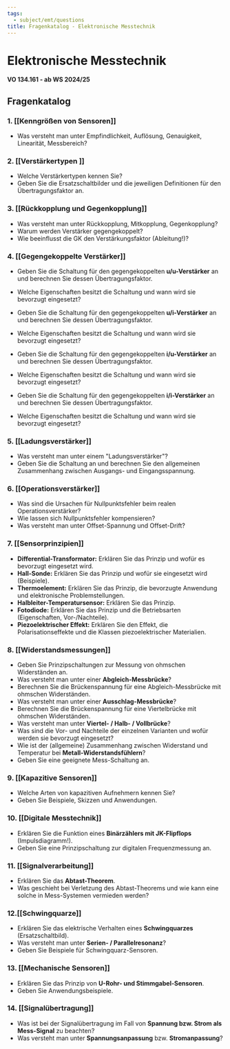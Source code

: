 ```yaml
---
tags:
  - subject/emt/questions
title: Fragenkatalog - Elektronische Messtechnik
---
```

# Elektronische Messtechnik  
**VO 134.161 - ab WS 2024/25**  

## Fragenkatalog  

### 1. [[Kenngrößen von Sensoren]]  
- Was versteht man unter Empfindlichkeit, Auflösung, Genauigkeit, Linearität, Messbereich?  

### 2. [[Verstärkertypen ]]
- Welche Verstärkertypen kennen Sie?  
- Geben Sie die Ersatzschaltbilder und die jeweiligen Definitionen für den Übertragungsfaktor an.  

### 3. [[Rückkopplung und Gegenkopplung]]  
- Was versteht man unter Rückkopplung, Mitkopplung, Gegenkopplung?  
- Warum werden Verstärker gegengekoppelt?  
- Wie beeinflusst die GK den Verstärkungsfaktor (Ableitung!)?  

### 4. [[Gegengekoppelte Verstärker]]  
- Geben Sie die Schaltung für den gegengekoppelten **u/u-Verstärker** an und berechnen Sie dessen Übertragungsfaktor.  
- Welche Eigenschaften besitzt die Schaltung und wann wird sie bevorzugt eingesetzt?  

- Geben Sie die Schaltung für den gegengekoppelten **u/i-Verstärker** an und berechnen Sie dessen Übertragungsfaktor.  
- Welche Eigenschaften besitzt die Schaltung und wann wird sie bevorzugt eingesetzt?  

- Geben Sie die Schaltung für den gegengekoppelten **i/u-Verstärker** an und berechnen Sie dessen Übertragungsfaktor.  
- Welche Eigenschaften besitzt die Schaltung und wann wird sie bevorzugt eingesetzt?  

- Geben Sie die Schaltung für den gegengekoppelten **i/i-Verstärker** an und berechnen Sie dessen Übertragungsfaktor.  
- Welche Eigenschaften besitzt die Schaltung und wann wird sie bevorzugt eingesetzt?  

### 5. [[Ladungsverstärker]] 
- Was versteht man unter einem "Ladungsverstärker"?  
- Geben Sie die Schaltung an und berechnen Sie den allgemeinen Zusammenhang zwischen Ausgangs- und Eingangsspannung.  

### 6. [[Operationsverstärker]]  
- Was sind die Ursachen für Nullpunktsfehler beim realen Operationsverstärker?  
- Wie lassen sich Nullpunktsfehler kompensieren?  
- Was versteht man unter Offset-Spannung und Offset-Drift?  

### 7. [[Sensorprinzipien]]  
- **Differential-Transformator:** Erklären Sie das Prinzip und wofür es bevorzugt eingesetzt wird.  
- **Hall-Sonde:** Erklären Sie das Prinzip und wofür sie eingesetzt wird (Beispiele).  
- **Thermoelement:** Erklären Sie das Prinzip, die bevorzugte Anwendung und elektronische Problemstellungen.  
- **Halbleiter-Temperatursensor:** Erklären Sie das Prinzip.  
- **Fotodiode:** Erklären Sie das Prinzip und die Betriebsarten (Eigenschaften, Vor-/Nachteile).  
- **Piezoelektrischer Effekt:** Erklären Sie den Effekt, die Polarisationseffekte und die Klassen piezoelektrischer Materialien.  

### 8. [[Widerstandsmessungen]]  
- Geben Sie Prinzipschaltungen zur Messung von ohmschen Widerständen an.  
- Was versteht man unter einer **Abgleich-Messbrücke**?  
- Berechnen Sie die Brückenspannung für eine Abgleich-Messbrücke mit ohmschen Widerständen.  
- Was versteht man unter einer **Ausschlag-Messbrücke**?  
- Berechnen Sie die Brückenspannung für eine Viertelbrücke mit ohmschen Widerständen. 
- Was versteht man unter **Viertel- / Halb- / Vollbrücke**?  
- Was sind die Vor- und Nachteile der einzelnen Varianten und wofür werden sie bevorzugt eingesetzt?  
- Wie ist der (allgemeine) Zusammenhang zwischen Widerstand und Temperatur bei **Metall-Widerstandsfühlern**?  
- Geben Sie eine geeignete Mess-Schaltung an.  

### 9. [[Kapazitive Sensoren]] 
- Welche Arten von kapazitiven Aufnehmern kennen Sie?  
- Geben Sie Beispiele, Skizzen und Anwendungen.  

### 10. [[Digitale Messtechnik]]  
- Erklären Sie die Funktion eines **Binärzählers mit JK-Flipflops** (Impulsdiagramm!).  
- Geben Sie eine Prinzipschaltung zur digitalen Frequenzmessung an.  

### 11. [[Signalverarbeitung]]  
- Erklären Sie das **Abtast-Theorem**.  
- Was geschieht bei Verletzung des Abtast-Theorems und wie kann eine solche in Mess-Systemen vermieden werden?  

### 12.[[Schwingquarze]]  
- Erklären Sie das elektrische Verhalten eines **Schwingquarzes** (Ersatzschaltbild).  
- Was versteht man unter **Serien- / Parallelresonanz**?  
- Geben Sie Beispiele für Schwingquarz-Sensoren.  

### 13. [[Mechanische Sensoren]]  
- Erklären Sie das Prinzip von **U-Rohr- und Stimmgabel-Sensoren**.  
- Geben Sie Anwendungsbeispiele.  

### 14. [[Signalübertragung]]  
- Was ist bei der Signalübertragung im Fall von **Spannung bzw. Strom als Mess-Signal** zu beachten?  
- Was versteht man unter **Spannungsanpassung** bzw. **Stromanpassung**?  

